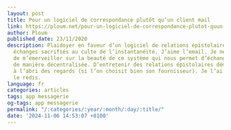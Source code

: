 ```yaml
---
layout: post
title: Pour un logiciel de correspondance plutôt qu’un client mail
link: https://ploum.net/pour-un-logiciel-de-correspondance-plutot-quun-client-mail
author: Ploum
published_date: 23/11/2020
description: Plaidoyer en faveur d’un logiciel de relations épistolaires électroniques,
  échanges sacrifiés au culte de l’instantanéité. J’aime l’email. Je ne me lasse pas
  de m’émerveiller sur la beauté de ce système qui nous permet d’échanger par écrit,
  de manière décentralisée. D’entretenir des relations épistolaires dématérialisées
  à l’abri des regards (si l’on choisit bien son fournisseur). Je l’ai déjà dit et
  le redis.
language: fr
categories: articles
tags: app messagerie
og-tags: app messagerie
permalink: "/:categories/:year/:month/:day/:title/"
date: '2024-11-06 14:53:07 +0100'
---
```

